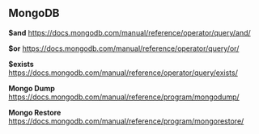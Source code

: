 ## MongoDB

**$and**
https://docs.mongodb.com/manual/reference/operator/query/and/

**$or**
https://docs.mongodb.com/manual/reference/operator/query/or/

**$exists**
https://docs.mongodb.com/manual/reference/operator/query/exists/

**Mongo Dump**
https://docs.mongodb.com/manual/reference/program/mongodump/

**Mongo Restore**
https://docs.mongodb.com/manual/reference/program/mongorestore/